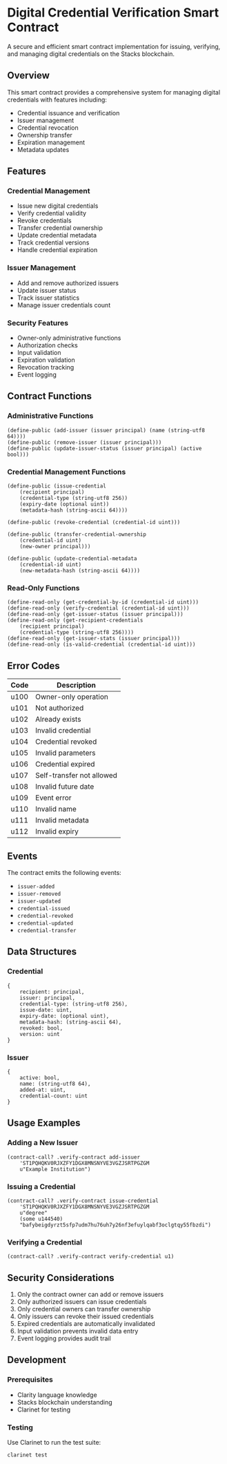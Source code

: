 # Digital Credential Verification Smart Contract

A secure and efficient smart contract implementation for issuing, verifying, and managing digital credentials on the Stacks blockchain.

## Overview

This smart contract provides a comprehensive system for managing digital credentials with features including:

- Credential issuance and verification
- Issuer management
- Credential revocation
- Ownership transfer
- Expiration management
- Metadata updates

## Features

### Credential Management
- Issue new digital credentials
- Verify credential validity
- Revoke credentials
- Transfer credential ownership
- Update credential metadata
- Track credential versions
- Handle credential expiration

### Issuer Management
- Add and remove authorized issuers
- Update issuer status
- Track issuer statistics
- Manage issuer credentials count

### Security Features
- Owner-only administrative functions
- Authorization checks
- Input validation
- Expiration validation
- Revocation tracking
- Event logging

## Contract Functions

### Administrative Functions

```clarity
(define-public (add-issuer (issuer principal) (name (string-utf8 64))))
(define-public (remove-issuer (issuer principal)))
(define-public (update-issuer-status (issuer principal) (active bool)))
```

### Credential Management Functions

```clarity
(define-public (issue-credential 
    (recipient principal)
    (credential-type (string-utf8 256))
    (expiry-date (optional uint))
    (metadata-hash (string-ascii 64))))

(define-public (revoke-credential (credential-id uint)))

(define-public (transfer-credential-ownership 
    (credential-id uint) 
    (new-owner principal)))

(define-public (update-credential-metadata 
    (credential-id uint)
    (new-metadata-hash (string-ascii 64))))
```

### Read-Only Functions

```clarity
(define-read-only (get-credential-by-id (credential-id uint)))
(define-read-only (verify-credential (credential-id uint)))
(define-read-only (get-issuer-status (issuer principal)))
(define-read-only (get-recipient-credentials 
    (recipient principal) 
    (credential-type (string-utf8 256))))
(define-read-only (get-issuer-stats (issuer principal)))
(define-read-only (is-valid-credential (credential-id uint)))
```

## Error Codes

| Code | Description |
|------|-------------|
| u100 | Owner-only operation |
| u101 | Not authorized |
| u102 | Already exists |
| u103 | Invalid credential |
| u104 | Credential revoked |
| u105 | Invalid parameters |
| u106 | Credential expired |
| u107 | Self-transfer not allowed |
| u108 | Invalid future date |
| u109 | Event error |
| u110 | Invalid name |
| u111 | Invalid metadata |
| u112 | Invalid expiry |

## Events

The contract emits the following events:

- `issuer-added`
- `issuer-removed`
- `issuer-updated`
- `credential-issued`
- `credential-revoked`
- `credential-updated`
- `credential-transfer`

## Data Structures

### Credential
```clarity
{
    recipient: principal,
    issuer: principal,
    credential-type: (string-utf8 256),
    issue-date: uint,
    expiry-date: (optional uint),
    metadata-hash: (string-ascii 64),
    revoked: bool,
    version: uint
}
```

### Issuer
```clarity
{
    active: bool,
    name: (string-utf8 64),
    added-at: uint,
    credential-count: uint
}
```

## Usage Examples

### Adding a New Issuer
```clarity
(contract-call? .verify-contract add-issuer 
    'ST1PQHQKV0RJXZFY1DGX8MNSNYVE3VGZJSRTPGZGM 
    u"Example Institution")
```

### Issuing a Credential
```clarity
(contract-call? .verify-contract issue-credential
    'ST1PQHQKV0RJXZFY1DGX8MNSNYVE3VGZJSRTPGZGM
    u"degree"
    (some u144540)
    "bafybeigdyrzt5sfp7udm7hu76uh7y26nf3efuylqabf3oclgtqy55fbzdi")
```

### Verifying a Credential
```clarity
(contract-call? .verify-contract verify-credential u1)
```

## Security Considerations

1. Only the contract owner can add or remove issuers
2. Only authorized issuers can issue credentials
3. Only credential owners can transfer ownership
4. Only issuers can revoke their issued credentials
5. Expired credentials are automatically invalidated
6. Input validation prevents invalid data entry
7. Event logging provides audit trail

## Development

### Prerequisites
- Clarity language knowledge
- Stacks blockchain understanding
- Clarinet for testing

### Testing
Use Clarinet to run the test suite:
```bash
clarinet test
```
